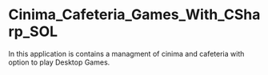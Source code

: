 # Cinima_Cafeteria_Games_With_CSharp_SOL
In this application is contains a managment of cinima and cafeteria with option to play Desktop Games.
